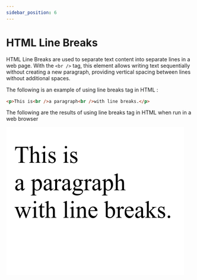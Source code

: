 ```yaml
---
sidebar_position: 6
---
```


# HTML Line Breaks

HTML Line Breaks are used to separate text content into separate lines in a web page. With the `<br />` tag, this element allows writing text sequentially without creating a new paragraph, providing vertical spacing between lines without additional spaces.

The following is an example of using line breaks tag in HTML :

```html title="index.html"
<p>This is<br />a paragraph<br />with line breaks.</p>
```

The following are the results of using line breaks tag in HTML when run in a web browser

![Docs Version Dropdown](./img/html-line-breaks/html-line-breaks.png)
